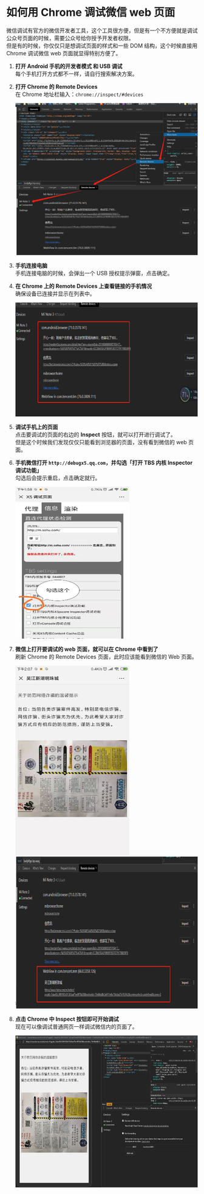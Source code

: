# 如何用 Chrome 调试微信 web 页面

微信调试有官方的微信开发者工具，这个工具很方便，但是有一个不方便就是调试公众号页面的时候，需要公众号给你授予开发者权限。  
但是有的时候，你仅仅只是想调试页面的样式和一些 DOM 结构，这个时候直接用 Chrome 调试微信 web 页面就显得特别方便了。

1. **打开 Android 手机的开发者模式 和 USB 调试**  
   每个手机打开方式都不一样，请自行搜索解决方案。

2. **打开 Chrome 的 Remote Devices**  
   在 Chrome 地址栏输入：`chrome://inspect/#devices`

   <img src="/imgs/tool/1.png" width="600" height="400" />

3. **手机连接电脑**  
   手机连接电脑的时候，会弹出一个 USB 授权提示弹窗，点击确定。

4. **在 Chrome 上的 Remote Devices 上查看链接的手机情况**  
   确保设备已连接并显示在列表中。

   <img src="/imgs/tool/2.png" width="500" height="300" />

5. **调试手机上的页面**  
   点击要调试的页面的右边的 **Inspect** 按钮，就可以打开进行调试了。  
   但是这个时候我们发现仅仅只能看到浏览器的页面，没有看到微信的 web 页面。

6. **手机微信打开 `http://debugx5.qq.com`，并勾选「打开 TBS 内核 Inspector 调试功能」**  
   勾选后会提示重启，点击确定就行。

   <img src="/imgs/tool/3.png" width="300" height="400" />

7. **微信上打开要调试的 web 页面，就可以在 Chrome 中看到了**  
   刷新 Chrome 的 Remote Devices 页面，此时应该能看到微信的 Web 页面。

   <img src="/imgs/tool/4.png" width="300" height="500" />
   <img src="/imgs/tool/5.png" width="500" height="400" />

8. **点击 Chrome 中 Inspect 按钮即可开始调试**  
   现在可以像调试普通网页一样调试微信内的页面了。

   <img src="/imgs/tool/6.png" width="600" height="400" />
